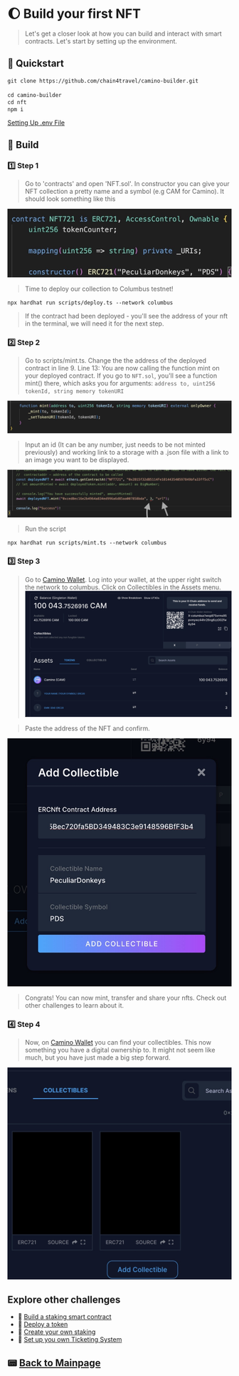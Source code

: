 #  🌔 Build your first NFT

> Let's get a closer look at how you can build and interact with smart contracts. Let's start by setting up the environment.

## 🌌 Quickstart

```
git clone https://github.com/chain4travel/camino-builder.git

cd camino-builder
cd nft
npm i
```

[Setting Up .env File](../setup/README.md#setting-up-env-file)

## 🌳 Build

### 1️⃣ Step 1

> Go to 'contracts' and open 'NFT.sol'. In constructor you can give your NFT collection a pretty name and a symbol (e.g CAM for Camino). It should look something like this

![image](https://github.com/juuroudojo/images/blob/main/Image%2014.08.2023%20at%2003.23.jpeg)

> Time to deploy our collection to Columbus testnet! 

```
npx hardhat run scripts/deploy.ts --network columbus
```

> If the contract had been deployed - you'll see the address of your nft in the terminal, we will need it for the next step.

### 2️⃣ Step 2
> Go to scripts/mint.ts. Change the the address of the deployed contract in line 9. Line 13: You are now calling the function mint on your deployed contract. If you go to `NFT.sol`, you'll see a function mint() there, which asks you for arguments: `address to, uint256 tokenId, string memory tokenURI` 

![image](https://github.com/juuroudojo/toolsReal/blob/main/images/Image%2011.09.2023%20at%2000.27.jpeg)

> Input an id (It can be any number, just needs to be not minted previously) and working link to a storage with a .json file with a link to an image you want to be displayed.

![image](https://github.com/juuroudojo/toolsReal/blob/main/images/Image%2030.08.2023%20at%2014.37.jpeg)

> Run the script
```
npx hardhat run scripts/mint.ts --network columbus
```

### 3️⃣ Step 3

> Go to [Camino Wallet](https://suite.camino.network/wallet/home). Log into your wallet, at the upper right switch the network to columbus. Click on Collectibles in the Assets menu.
![image](https://github.com/juuroudojo/toolsReal/blob/main/images/Image%2021.08.2023%20at%2012.38.jpeg)

> Paste the address of the NFT and confirm.

![image](https://github.com/juuroudojo/toolsReal/blob/main/images/Image%2021.08.2023%20at%2013.43.jpeg)

> Congrats! You can now mint, transfer and share your nfts. Check out other challenges to learn about it.

### 4️⃣ Step 4
> Now, on [Camino Wallet](https://suite.camino.network/wallet/home) you can find your collectibles. This now something you have a digital ownership to. It might not seem like much, but you have just made a big step forward.

![image](https://github.com/juuroudojo/toolsReal/blob/main/images/Image%2030.08.2023%20at%2014.34.jpeg) 



## Explore other challenges
 - 🍇  [Build a staking smart contract](https://github.com/chain4travel/camino-builder/tree/c4t/staking)
 - 🥝  [Deploy a token](https://github.com/chain4travel/camino-builder/tree/c4t/token)
 - 🍓  [Create your own staking](https://github.com/chain4travel/camino-builder/tree/c4t/staking)
 - 🍍  [Set up you own Ticketing System](https://github.com/chain4travel/camino-builder/tree/с4t/token-gate)

## 📟 [Back to Mainpage](https://github.com/chain4travel/camino-builder)
